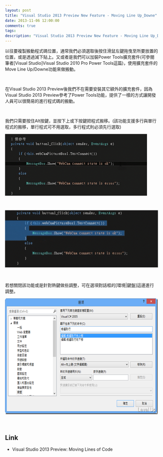 ```yaml
---
layout: post
title: "Visual Studio 2013 Preview New Feature - Moving Line Up_Downe"
date: 2013-11-06 12:00:00
comments: true
tags: 
description: "Visual Studio 2013 Preview New Feature - Moving Line Up_Downe"
---
```

<p>
	以往要複製搬動程式碼位置，通常我們必須選取後按住滑鼠左鍵拖曳至所要放置的位置，或是透過減下貼上。又或者是我們可以加裝Power Tools擴充套件(可參閱筆者[Visual Studio]Visual Studio 2010 Pro Power Tools這篇)，使用擴充套件的Move Line Up/Downe功能來做搬動。</p>
<p>
	 </p>
<p>
	在Visual Studio 2013 Preview後我們不在需要安裝其它額外的擴充套件，因為Visual Studio 2013 Preview參考了Power Tools功能，提供了一樣的方式讓開發人員可以很簡易的進行程式碼的搬動。</p>
<p>
	 </p>
<p>
	我們只需要按住Alt按鍵，並按下上或下按鍵把程式搬移。(該功能支援多行與單行程式的搬移，單行程式可不用選取，多行程式則必須先行選取)</p>
<p>
	<img border="0" src="\images\posts\33733992-0088-438d-8607-2bace684f2a4\2013711134431446.gif" /></p>
<p>
	 </p>
<p>
	<img border="0" src="\images\posts\33733992-0088-438d-8607-2bace684f2a4\201371113451556.gif" /></p>
<p>
	 </p>
<p>
	若想關閉該功能或是針對熱鍵做些調整，可在選項對話框的[環境|鍵盤]這邊進行調整。</p>
<p>
	<img alt="image" border="0" height="382" src="\images\posts\33733992-0088-438d-8607-2bace684f2a4\image_thumb_1.png" style="border-top: 0px; border-right: 0px; border-bottom: 0px; border-left: 0px" width="644" /></p>
<p>
	 </p>
<h2>
	Link</h2>
<ul>
	<li>
		Visual Studio 2013 Preview: Moving Lines of Code</li>
</ul>
